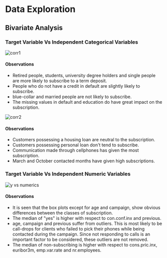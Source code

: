 # Data Exploration
## Bivariate Analysis
### Target Variable Vs Independent Categorical Variables

![corr1](https://user-images.githubusercontent.com/39884389/42263471-bbc7af5a-7f8b-11e8-97db-7dbdc1e6040d.jpg)

#### Observations
- Retired people, students, university degree holders and single people are more likely to subscribe to a term deposit.
- People who do not have a credit in default are slightly likely to subscribe.
- blue-collar and married people are not likely to subscribe.
- The missing values in default and education do have great impact on the subscription.

![corr2](https://user-images.githubusercontent.com/39884389/42263829-c42c357a-7f8c-11e8-9a55-e448587a39b0.jpg)

#### Observations
- Customers possessing a housing loan are neutral to the subscription.
- Customers possessing personal loan don't tend to subscribe.
- Communication made through cellphones has given the most subscription.
- March and October contacted months have given high subscriptions.

### Target Variable Vs Independent Numeric Variables

![y vs numerics](https://user-images.githubusercontent.com/39884389/42264210-9fd389de-7f8d-11e8-84b0-88b40acb4850.jpeg)

#### Observations
- It is seen that the box plots except for age and campaign, show obvious differences between the classes of subscription.
- The median of "yes" is higher with respect to con.conf.inx and previous.
- age, campaign and previous suffer from outliers. This is most likely to be call-drops for clients who failed to pick their phones while
being contacted during the campaign. Since not responding to calls is an important factor to be considered, these outliers are 
not removed.
- The median of non-subscribing is higher with respect to cons.pric.inx, euribor3m, emp.var.rate and nr.employees.
